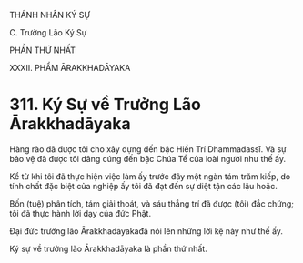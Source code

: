 THÁNH NHÂN KÝ SỰ

C. Trưởng Lão Ký Sự

PHẦN THỨ NHẤT

XXXII. PHẨM ĀRAKKHADĀYAKA

# 311. Ký Sự về Trưởng Lão Ārakkhadāyaka

Hàng rào đã được tôi cho xây dựng đến bậc Hiền Trí Dhammadassī. Và sự bảo vệ đã được tôi dâng cúng đến bậc Chúa Tể của loài người như thế ấy.

Kể từ khi tôi đã thực hiện việc làm ấy trước đây một ngàn tám trăm kiếp, do tính chất đặc biệt của nghiệp ấy tôi đã đạt đến sự diệt tận các lậu hoặc.

Bốn (tuệ) phân tích, tám giải thoát, và sáu thắng trí đã được (tôi) đắc chứng; tôi đã thực hành lời dạy của đức Phật.

Đại đức trưởng lão Ārakkhadāyakađã nói lên những lời kệ này như thế ấy.

Ký sự về trưởng lão Ārakkhadāyaka là phần thứ nhất.

